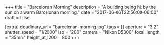 +++
title = "Barcelonan Morning"
description = "A building being hit by the sun on a warm Barcelonan morning."
date = "2017-06-06T22:56:00-06:00"
draft = false

[extra]
cloudinary_url = "barcelonan-morning.jpg"
tags = []
aperture = "3.2"
shutter_speed = "1/2000"
iso = "200"
camera = "Nikon D5300"
focal_length = "35mm"
height_at_1200 = 800
+++
